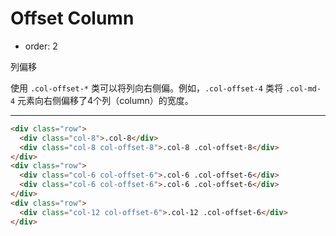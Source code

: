 # Offset Column

- order: 2 

列偏移

使用 `.col-offset-*` 类可以将列向右侧偏。例如，`.col-offset-4` 类将 `.col-md-4` 元素向右侧偏移了4个列（column）的宽度。

---

````html
<div class="row">
  <div class="col-8">.col-8</div>
  <div class="col-8 col-offset-8">.col-8 .col-offset-8</div>
</div>
<div class="row">
  <div class="col-6 col-offset-6">.col-6 .col-offset-6</div>
  <div class="col-6 col-offset-6">.col-6 .col-offset-6</div>
</div>
<div class="row">
  <div class="col-12 col-offset-6">.col-12 .col-offset-6</div>
</div>
````

